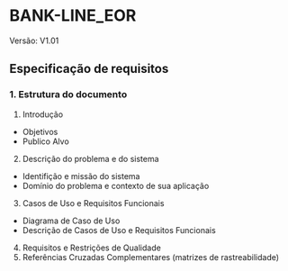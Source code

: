 # BANK-LINE_EOR 

Versão: V1.01

## Especificação de requisitos


### 1. Estrutura do documento
1. Introdução
- Objetivos
- Publico Alvo
2. Descrição do problema e do sistema
- Identifição e missão do sistema
- Domínio do problema e contexto de sua aplicação
3. Casos de Uso e Requisitos Funcionais
- Diagrama de Caso de Uso
- Descrição de Casos de Uso e Requisitos Funcionais
4. Requisitos e Restrições de Qualidade
5. Referências Cruzadas Complementares (matrizes de rastreabilidade)

